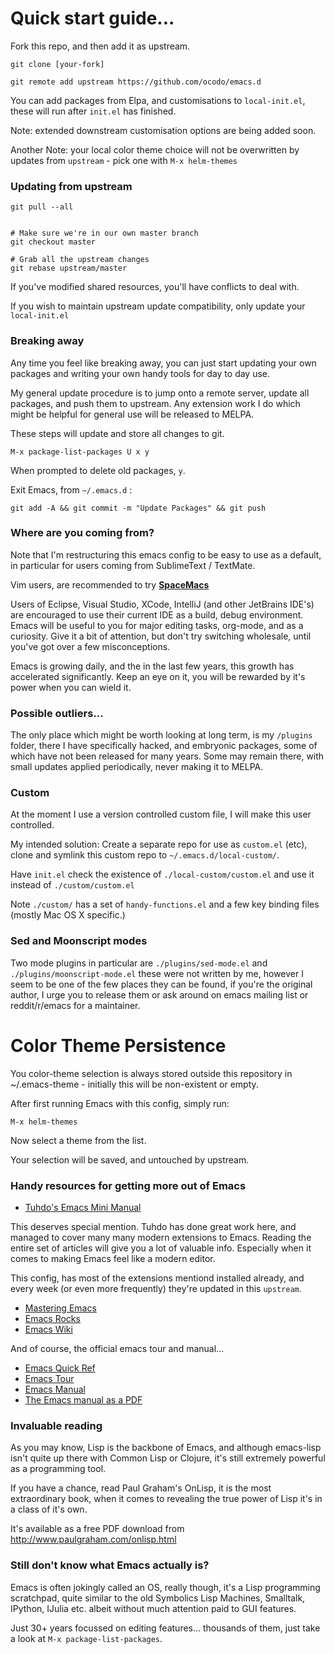 # Quick start guide...

Fork this repo, and then add it as upstream.

    git clone [your-fork]

    git remote add upstream https://github.com/ocodo/emacs.d

You can add packages from Elpa, and customisations to `local-init.el`,
these will run after `init.el` has finished.

Note: extended downstream customisation options are being added soon.

Another Note: your local color theme choice will not be overwritten by
updates from `upstream` - pick one with `M-x helm-themes`

### Updating from upstream


    git pull --all


    # Make sure we're in our own master branch
    git checkout master

    # Grab all the upstream changes
    git rebase upstream/master

If you've modified shared resources, you'll have conflicts to deal
with.

If you wish to maintain upstream update compatibility, only update
your `local-init.el`

### Breaking away

Any time you feel like breaking away, you can just start updating your
own packages and writing your own handy tools for day to day use.

My general update procedure is to jump onto a remote server, update
all packages, and push them to upstream.  Any extension work I do
which might be helpful for general use will be released to MELPA.

These steps will update and store all changes to git.

    M-x package-list-packages U x y

When prompted to delete old packages, `y`.

Exit Emacs, from `~/.emacs.d` :

    git add -A && git commit -m "Update Packages" && git push

### Where are you coming from?

Note that I'm restructuring this emacs config to be easy to use as a
default, in particular for users coming from SublimeText / TextMate.

Vim users, are recommended to try [**SpaceMacs**](https://github.com/syl20bnr/spacemacs)

Users of Eclipse, Visual Studio, XCode, IntelliJ (and other JetBrains
IDE's) are encouraged to use their current IDE as a build, debug
environment.  Emacs will be useful to you for major editing tasks,
org-mode, and as a curiosity.  Give it a bit of attention, but don't
try switching wholesale, until you've got over a few misconceptions.

Emacs is growing daily, and the in the last few years, this growth has
accelerated significantly.  Keep an eye on it, you will be rewarded by
it's power when you can wield it.

### Possible outliers...

The only place which might be worth looking at long term, is my
`/plugins` folder, there I have specifically hacked, and embryonic
packages, some of which have not been released for many years.  Some
may remain there, with small updates applied periodically, never
making it to MELPA.

### Custom

At the moment I use a version controlled custom file, I will make this user controlled.

My intended solution: Create a separate repo for use as `custom.el` (etc),
clone and symlink this custom repo to `~/.emacs.d/local-custom/`.

Have `init.el` check the existence of `./local-custom/custom.el` and use
it instead of `./custom/custom.el`

Note `./custom/` has a set of `handy-functions.el` and a few key
binding files (mostly Mac OS X specific.)

### Sed and Moonscript modes

Two mode plugins in particular are `./plugins/sed-mode.el` and
`./plugins/moonscript-mode.el` these were not written by me, however I
seem to be one of the few places they can be found, if you're the
original author, I urge you to release them or ask around on emacs
mailing list or reddit/r/emacs for a maintainer.

# Color Theme Persistence

You color-theme selection is always stored outside this repository in
~/.emacs-theme - initially this will be non-existent or empty.

After first running Emacs with this config, simply run:

    M-x helm-themes

Now select a theme from the list.

Your selection will be saved, and untouched by upstream.

### Handy resources for getting more out of Emacs

* [Tuhdo's Emacs Mini Manual](http://tuhdo.github.io/emacs-tutor.html)

This deserves special mention. Tuhdo has done great work here, and
managed to cover many many modern extensions to Emacs.  Reading the
entire set of articles will give you a lot of valuable info.
Especially when it comes to making Emacs feel like a modern editor.

This config, has most of the extensions mentiond installed already,
and every week (or even more frequently) they're updated in this
`upstream`.

* [Mastering Emacs](http://www.masteringemacs.org/)
* [Emacs Rocks](http://emacsrocks.com/)
* [Emacs Wiki](http://www.emacswiki.org/)

And of course, the official emacs tour and manual...

* [Emacs Quick Ref](http://www.gnu.org/software/emacs/refcards/pdf/refcard.pdf)
* [Emacs Tour](http://www.gnu.org/software/emacs/tour/)
* [Emacs Manual](http://www.gnu.org/software/emacs/manual/html_mono/emacs.html)
* [The Emacs manual as a PDF](http://www.gnu.org/software/emacs/manual/emacs.pdf)

### Invaluable reading

As you may know, Lisp is the backbone of Emacs, and although
emacs-lisp isn't quite up there with Common Lisp or Clojure, it's
still extremely powerful as a programming tool.

If you have a chance, read Paul Graham's OnLisp, it is the most
extraordinary book, when it comes to revealing the true power of Lisp
it's in a class of it's own.

It's available as a free PDF download from
http://www.paulgraham.com/onlisp.html

### Still don't know what Emacs actually is?

Emacs is often jokingly called an OS, really though, it's a Lisp
programming scratchpad, quite similar to the old Symbolics Lisp
Machines, Smalltalk, IPython, IJulia etc. albeit without much
attention paid to GUI features.

Just 30+ years focussed on editing features... thousands of them, just
take a look at `M-x package-list-packages`.
